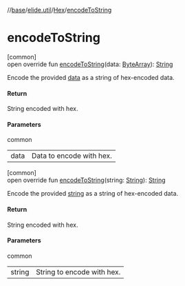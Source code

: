 //[base](../../../index.md)/[elide.util](../index.md)/[Hex](index.md)/[encodeToString](encode-to-string.md)

# encodeToString

[common]\
open override fun [encodeToString](encode-to-string.md)(data: [ByteArray](https://kotlinlang.org/api/latest/jvm/stdlib/kotlin/-byte-array/index.html)): [String](https://kotlinlang.org/api/latest/jvm/stdlib/kotlin/-string/index.html)

Encode the provided [data](encode-to-string.md) as a string of hex-encoded data.

#### Return

String encoded with hex.

#### Parameters

common

| | |
|---|---|
| data | Data to encode with hex. |

[common]\
open override fun [encodeToString](encode-to-string.md)(string: [String](https://kotlinlang.org/api/latest/jvm/stdlib/kotlin/-string/index.html)): [String](https://kotlinlang.org/api/latest/jvm/stdlib/kotlin/-string/index.html)

Encode the provided [string](encode-to-string.md) as a string of hex-encoded data.

#### Return

String encoded with hex.

#### Parameters

common

| | |
|---|---|
| string | String to encode with hex. |
